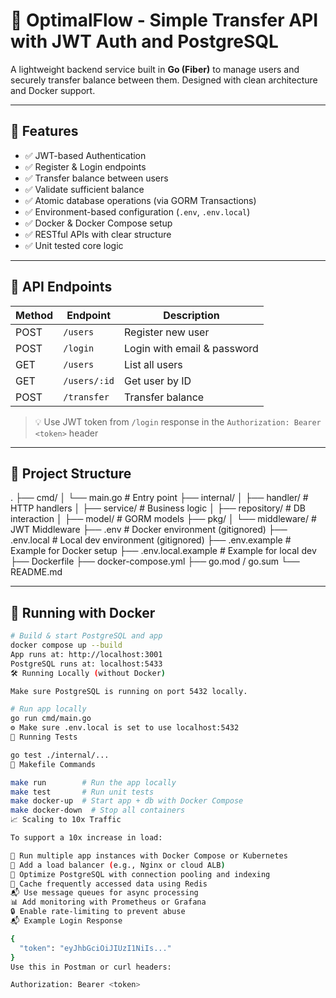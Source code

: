 # 💸 OptimalFlow - Simple Transfer API with JWT Auth and PostgreSQL

A lightweight backend service built in **Go (Fiber)** to manage users and securely transfer balance between them. Designed with clean architecture and Docker support.

---

## 🚀 Features

- ✅ JWT-based Authentication
- ✅ Register & Login endpoints
- ✅ Transfer balance between users
- ✅ Validate sufficient balance
- ✅ Atomic database operations (via GORM Transactions)
- ✅ Environment-based configuration (`.env`, `.env.local`)
- ✅ Docker & Docker Compose setup
- ✅ RESTful APIs with clear structure
- ✅ Unit tested core logic

---

## 🧪 API Endpoints

| Method | Endpoint         | Description                  
|--------|------------------|------------------------------
| POST   | `/users`         | Register new user            
| POST   | `/login`         | Login with email & password  
| GET    | `/users`         | List all users               
| GET    | `/users/:id`     | Get user by ID               
| POST   | `/transfer`      | Transfer balance             

> 💡 Use JWT token from `/login` response in the `Authorization: Bearer <token>` header

---

## 🧱 Project Structure

.
├── cmd/
│ └── main.go # Entry point
├── internal/
│ ├── handler/ # HTTP handlers
│ ├── service/ # Business logic
│ ├── repository/ # DB interaction
│ ├── model/ # GORM models
├── pkg/
│ └── middleware/ # JWT Middleware
├── .env # Docker environment (gitignored)
├── .env.local # Local dev environment (gitignored)
├── .env.example # Example for Docker setup
├── .env.local.example # Example for local dev
├── Dockerfile
├── docker-compose.yml
├── go.mod / go.sum
└── README.md


---

## 🐳 Running with Docker

```bash
# Build & start PostgreSQL and app
docker compose up --build
App runs at: http://localhost:3001
PostgreSQL runs at: localhost:5433
🛠️ Running Locally (without Docker)

Make sure PostgreSQL is running on port 5432 locally.

# Run app locally
go run cmd/main.go
⚙️ Make sure .env.local is set to use localhost:5432
🧪 Running Tests

go test ./internal/...
🧰 Makefile Commands

make run        # Run the app locally
make test       # Run unit tests
make docker-up  # Start app + db with Docker Compose
make docker-down  # Stop all containers
📈 Scaling to 10x Traffic

To support a 10x increase in load:

🧩 Run multiple app instances with Docker Compose or Kubernetes
🔀 Add a load balancer (e.g., Nginx or cloud ALB)
🧠 Optimize PostgreSQL with connection pooling and indexing
🚀 Cache frequently accessed data using Redis
📬 Use message queues for async processing
📊 Add monitoring with Prometheus or Grafana
🔒 Enable rate-limiting to prevent abuse
📬 Example Login Response

{
  "token": "eyJhbGciOiJIUzI1NiIs..."
}
Use this in Postman or curl headers:

Authorization: Bearer <token>
